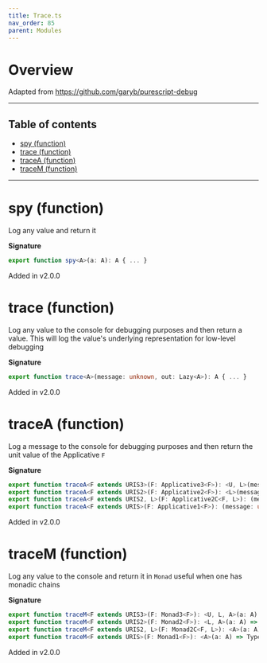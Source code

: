 ```yaml
---
title: Trace.ts
nav_order: 85
parent: Modules
---
```


# Overview

Adapted from https://github.com/garyb/purescript-debug

---

<h2 class="text-delta">Table of contents</h2>

- [spy (function)](#spy-function)
- [trace (function)](#trace-function)
- [traceA (function)](#tracea-function)
- [traceM (function)](#tracem-function)

---

# spy (function)

Log any value and return it

**Signature**

```ts
export function spy<A>(a: A): A { ... }
```

Added in v2.0.0

# trace (function)

Log any value to the console for debugging purposes and then return a value. This will log the value's underlying
representation for low-level debugging

**Signature**

```ts
export function trace<A>(message: unknown, out: Lazy<A>): A { ... }
```

Added in v2.0.0

# traceA (function)

Log a message to the console for debugging purposes and then return the unit value of the Applicative `F`

**Signature**

```ts
export function traceA<F extends URIS3>(F: Applicative3<F>): <U, L>(message: unknown) => Type3<F, U, L, void>
export function traceA<F extends URIS2>(F: Applicative2<F>): <L>(message: unknown) => Type2<F, L, void>
export function traceA<F extends URIS2, L>(F: Applicative2C<F, L>): (message: unknown) => Type2<F, L, void>
export function traceA<F extends URIS>(F: Applicative1<F>): (message: unknown) => Type<F, void> { ... }
```

Added in v2.0.0

# traceM (function)

Log any value to the console and return it in `Monad` useful when one has monadic chains

**Signature**

```ts
export function traceM<F extends URIS3>(F: Monad3<F>): <U, L, A>(a: A) => Type3<F, U, L, A>
export function traceM<F extends URIS2>(F: Monad2<F>): <L, A>(a: A) => Type2<F, L, A>
export function traceM<F extends URIS2, L>(F: Monad2C<F, L>): <A>(a: A) => Type2<F, L, A>
export function traceM<F extends URIS>(F: Monad1<F>): <A>(a: A) => Type<F, A> { ... }
```

Added in v2.0.0
